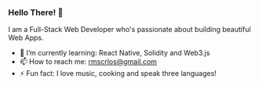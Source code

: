 ### Hello There! 👋

I am a Full-Stack Web Developer who's passionate about building beautiful Web Apps. 

- 🌱 I’m currently learning: React Native, Solidity and Web3.js
- 📫 How to reach me: rmscrlos@gmail.com
- ⚡ Fun fact: I love music, cooking and speak three languages!

